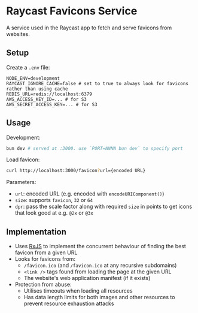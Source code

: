 # Raycast Favicons Service

A service used in the Raycast app to fetch and serve favicons from websites.

## Setup

Create a `.env` file:

```
NODE_ENV=development
RAYCAST_IGNORE_CACHE=false # set to true to always look for favicons rather than using cache
REDIS_URL=redis://localhost:6379
AWS_ACCESS_KEY_ID=... # for S3
AWS_SECRET_ACCESS_KEY=... # for S3
```

## Usage

Development:

```bash
bun dev # served at :3000. use `PORT=NNNN bun dev` to specify port
```

Load favicon:

```bash
curl http://localhost:3000/favicon?url={encoded URL}
```

Parameters:
- `url`: encoded URL (e.g. encoded with `encodeURIComponent()`)
- `size`: supports `favicon`, `32` or `64`
- `dpr`: pass the scale factor along with required `size` in points to get icons that look good at e.g. `@2x` or `@3x`

## Implementation

- Uses [RxJS](https://rxjs.dev/) to implement the concurrent behaviour of finding the best favicon from a given URL
- Looks for favicons from:
  - `/favicon.ico` (and `/favicon.ico` at any recursive subdomains)
  - `<link />` tags found from loading the page at the given URL
  - The website's web application manifest (if it exists)
- Protection from abuse:
  - Utilises timeouts when loading all resources
  - Has data length limits for both images and other resources to prevent resource exhaustion attacks
